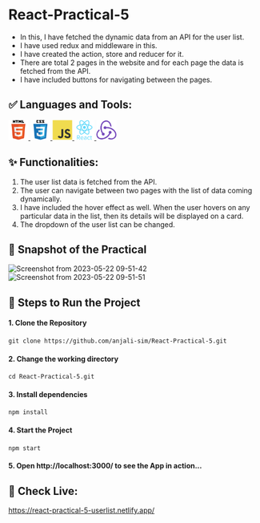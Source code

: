 # React-Practical-5

- In this, I have fetched the dynamic data from an API for the user list.
- I have used redux and middleware in this.
- I have created the action, store and reducer for it. 
- There are total 2 pages in the website and for each page the data is fetched from the API.
- I have included buttons for navigating between the pages.

## :white_check_mark: Languages and Tools:
<p align="left"> 
<a href="https://www.w3.org/html/" target="_blank" rel="noreferrer"> <img src="https://raw.githubusercontent.com/devicons/devicon/master/icons/html5/html5-original-wordmark.svg" alt="html5" width="40" height="40"/> </a> 
<a href="https://www.w3schools.com/css/" target="_blank" rel="noreferrer"> <img src="https://raw.githubusercontent.com/devicons/devicon/master/icons/css3/css3-original-wordmark.svg" alt="css3" width="40" height="40"/> </a> 
<a href="https://developer.mozilla.org/en-US/docs/Web/JavaScript" target="_blank" rel="noreferrer"> <img src="https://raw.githubusercontent.com/devicons/devicon/master/icons/javascript/javascript-original.svg" alt="javascript" width="40" height="40"/> </a>
<a href="https://reactjs.org/" target="_blank" rel="noreferrer"> <img src="https://raw.githubusercontent.com/devicons/devicon/master/icons/react/react-original-wordmark.svg" alt="react" width="40" height="40"/> </a> 
<a href="https://redux.js.org" target="_blank" rel="noreferrer"> <img src="https://raw.githubusercontent.com/devicons/devicon/master/icons/redux/redux-original.svg" alt="redux" width="40" height="40"/> </a>
</p>

## :sparkles: Functionalities:
1. The user list data is fetched from the API.
2. The user can navigate between two pages with the list of data coming dynamically.
3. I have included the hover effect as well. When the user hovers on any particular data in the list, then its details will be displayed on a card.
4. The dropdown of the user list can be changed.

## :camera_flash: Snapshot of the Practical
![Screenshot from 2023-05-22 09-51-42](https://github.com/anjali-sim/React-Practical-5/assets/122269010/78bdf6bd-8cde-4730-afaf-2d68c78ec7e7)
![Screenshot from 2023-05-22 09-51-51](https://github.com/anjali-sim/React-Practical-5/assets/122269010/177e361a-1091-48a7-95c9-d7ab2d2ebb16)

## :hammer: Steps to Run the Project
#### 1. Clone the Repository

```
git clone https://github.com/anjali-sim/React-Practical-5.git
```

#### 2. Change the working directory

```
cd React-Practical-5.git
```

#### 3. Install dependencies

```
npm install
```

#### 4. Start the Project

```
npm start
```

#### 5. Open http://localhost:3000/ to see the App in action...

## :rocket: Check Live:
https://react-practical-5-userlist.netlify.app/
